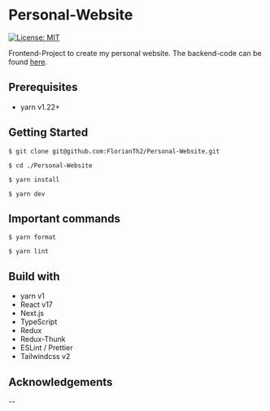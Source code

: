 # Personal-Website

[![License: MIT](https://img.shields.io/badge/License-MIT-green.svg)](https://opensource.org/licenses/MIT)

Frontend-Project to create my personal website. The backend-code can be found [here].

## Prerequisites

-   yarn v1.22+

## Getting Started

`$ git clone git@github.com:FlorianTh2/Personal-Website.git`

`$ cd ./Personal-Website`

`$ yarn install`

`$ yarn dev`

## Important commands

`$ yarn format`

`$ yarn lint`

## Build with

-   yarn v1
-   React v17
-   Next.js
-   TypeScript
-   Redux
-   Redux-Thunk
-   ESLint / Prettier
-   Tailwindcss v2

## Acknowledgements

--

[here]: https://github.com/FlorianTh2/homepageBackend
